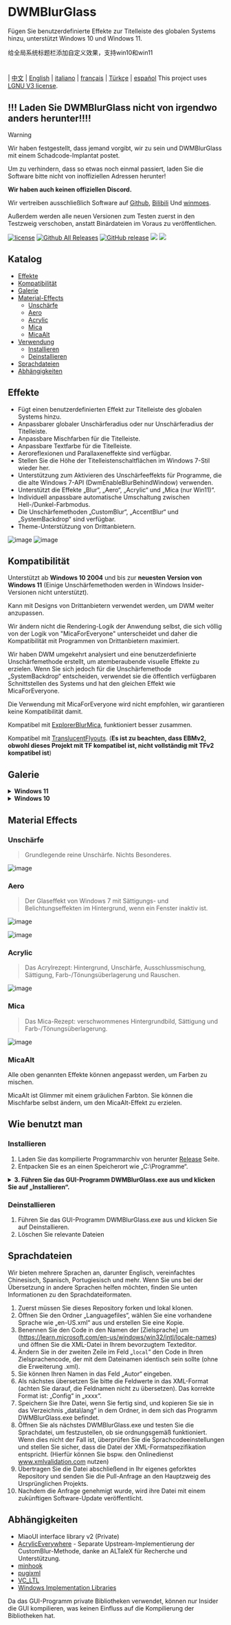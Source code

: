 # DWMBlurGlass
Fügen Sie benutzerdefinierte Effekte zur Titelleiste des globalen Systems hinzu, unterstützt Windows 10 und Windows 11.

给全局系统标题栏添加自定义效果，支持win10和win11
#
| [中文](/README_ZH.md) | [English](/README.md) | [italiano](/README_IT.md) | [français](/README_FR.md) | [Türkçe](/README_TR.md) | [español](/README_ES.md)
This project uses [LGNU V3 license](/COPYING.LESSER).

## !!! Laden Sie DWMBlurGlass nicht von irgendwo anders herunter!!!!
> [!WARNING]
> Wir haben festgestellt, dass jemand vorgibt, wir zu sein und DWMBlurGlass mit einem Schadcode-Implantat postet.
> 
> Um zu verhindern, dass so etwas noch einmal passiert, laden Sie die Software bitte nicht von inoffiziellen Adressen herunter!
> 
> **Wir haben auch keinen offiziellen Discord.**
> 
> Wir vertreiben ausschließlich Software auf [Github](https://github.com/Maplespe/DWMBlurGlass/releases), [Bilibili](https://space.bilibili.com/87195798) Und [winmoes](https://winmoes.com).
> 
> Außerdem werden alle neuen Versionen zum Testen zuerst in den Testzweig verschoben, anstatt Binärdateien im Voraus zu veröffentlichen.

[![license](https://img.shields.io/github/license/Maplespe/DWMBlurGlass.svg)](https://www.gnu.org/licenses/lgpl-3.0.en.html)
[![Github All Releases](https://img.shields.io/github/downloads/Maplespe/DWMBlurGlass/total.svg)](https://github.com/Maplespe/DWMBlurGlass/releases)
[![GitHub release](https://img.shields.io/github/release/Maplespe/DWMBlurGlass.svg)](https://github.com/Maplespe/DWMBlurGlass/releases/latest)
<img src="https://img.shields.io/badge/language-c++-F34B7D.svg"/>
<img src="https://img.shields.io/github/last-commit/Maplespe/DWMBlurGlass.svg"/>  

## Katalog
- [Effekte](#Effekte)
- [Kompatibilität](#Kompatibilität)
- [Galerie](#Galerie)
- [Material-Effects](#material-effects)
  - [Unschärfe](#blur)
  - [Aero](#aero)
  - [Acrylic](#acrylic)
  - [Mica](#mica)
  - [MicaAlt](#micaalt)
- [Verwendung](#Verwendung)
  - [Installieren](#Installieren)
  - [Deinstallieren](#Deinstallieren)
- [Sprachdateien](#Sprachdateien)
- [Abhängigkeiten](#Abhängigkeiten)

## Effekte
* Fügt einen benutzerdefinierten Effekt zur Titelleiste des globalen Systems hinzu.
* Anpassbarer globaler Unschärferadius oder nur Unschärferadius der Titelleiste.
* Anpassbare Mischfarben für die Titelleiste.
* Anpassbare Textfarbe für die Titelleiste.
* Aeroreflexionen und Parallaxeneffekte sind verfügbar.
* Stellen Sie die Höhe der Titelleistenschaltflächen im Windows 7-Stil wieder her.
* Unterstützung zum Aktivieren des Unschärfeeffekts für Programme, die die alte Windows 7-API (DwmEnableBlurBehindWindow) verwenden.
* Unterstützt die Effekte „Blur“, „Aero“, „Acrylic“ und „Mica (nur Win11)“.
* Individuell anpassbare automatische Umschaltung zwischen Hell-/Dunkel-Farbmodus.
* Die Unschärfemethoden „CustomBlur“, „AccentBlur“ und „SystemBackdrop“ sind verfügbar.
* Theme-Unterstützung von Drittanbietern.

![image](/Screenshot/001701.png)
![image](/Screenshot/10307.png)

## Kompatibilität
Unterstützt ab **Windows 10 2004** und bis zur **neuesten Version von Windows 11** (Einige Unschärfemethoden werden in Windows Insider-Versionen nicht unterstützt).

Kann mit Designs von Drittanbietern verwendet werden, um DWM weiter anzupassen.

Wir ändern nicht die Rendering-Logik der Anwendung selbst, die sich völlig von der Logik von "MicaForEveryone" unterscheidet und daher die Kompatibilität mit Programmen von Drittanbietern maximiert.

Wir haben DWM umgekehrt analysiert und eine benutzerdefinierte Unschärfemethode erstellt, um atemberaubende visuelle Effekte zu erzielen. Wenn Sie sich jedoch für die Unschärfemethode „SystemBackdrop“ entscheiden, verwendet sie die öffentlich verfügbaren Schnittstellen des Systems und hat den gleichen Effekt wie MicaForEveryone.

Die Verwendung mit MicaForEveryone wird nicht empfohlen, wir garantieren keine Kompatibilität damit.

Kompatibel mit [ExplorerBlurMica](https://github.com/Maplespe/ExplorerBlurMica), funktioniert besser zusammen.

Kompatibel mit [TranslucentFlyouts](https://github.com/ALTaleX531/TranslucentFlyouts). (**Es ist zu beachten, dass EBMv2, obwohl dieses Projekt mit TF kompatibel ist, nicht vollständig mit TFv2 kompatibel ist**)

## Galerie
<details><summary><b>Windows 11</b></summary>
  
![image](/Screenshot/10307.png)

![image](/Screenshot/102134.png)

> Aktivieren Sie „DWMAPI-Mica-Effekt überschreiben (win11)“

![image](/Screenshot/013521.png)
</details>

<details><summary><b>Windows 10</b></summary>

![image](/Screenshot/001701.png)

![image](/Screenshot/100750.png)

Verwendung von Themes von Drittanbietern

> Aktivieren Sie „Effekte auf Ränder erweitern (win10)“

> Aktivieren Sie „Aero-Reflexionseffekt (Win10)“

> Aktivieren Sie „Höhe der Titelleistenschaltfläche reduzieren (Win7-Stil)“

![image](/Screenshot/025410.png)

</details>

## Material Effects
### Unschärfe
> Grundlegende reine Unschärfe. Nichts Besonderes.

![image](/Screenshot/blur.png)

### Aero
> Der Glaseffekt von Windows 7 mit Sättigungs- und Belichtungseffekten im Hintergrund, wenn ein Fenster inaktiv ist.

![image](/Screenshot/aero.png)

![image](/Screenshot/aero_inactive.png)

### Acrylic
> Das Acrylrezept: Hintergrund, Unschärfe, Ausschlussmischung, Sättigung, Farb-/Tönungsüberlagerung und Rauschen.

![image](/Screenshot/acrylic.png)

### Mica
> Das Mica-Rezept: verschwommenes Hintergrundbild, Sättigung und Farb-/Tönungsüberlagerung.

![image](/Screenshot/mica.png)

### MicaAlt
Alle oben genannten Effekte können angepasst werden, um Farben zu mischen.

MicaAlt ist Glimmer mit einem gräulichen Farbton. Sie können die Mischfarbe selbst ändern, um den MicaAlt-Effekt zu erzielen.

## Wie benutzt man

### Installieren
1. Laden Sie das kompilierte Programmarchiv von herunter [Release](https://github.com/Maplespe/DWMBlurGlass/releases) Seite.
2. Entpacken Sie es an einen Speicherort wie „C:\Programme“.
<details><summary><b>3. Führen Sie das GUI-Programm DWMBlurGlass.exe aus und klicken Sie auf „Installieren“.</b></summary>

![image](/Screenshot/012746.png)

>Wenn beim Klicken auf „Installieren“ nichts passiert, müssen Sie auf die Seite „Symbole“ und dann auf „Herunterladen“ klicken.

>**Möglicherweise erhalten Sie in Zukunft eine Benachrichtigung über fehlende Symbole, insbesondere nach Systemaktualisierungen.**

![image](/Screenshot/012924.png)

</details>

### Deinstallieren
1. Führen Sie das GUI-Programm DWMBlurGlass.exe aus und klicken Sie auf Deinstallieren.
2. Löschen Sie relevante Dateien

## Sprachdateien
Wir bieten mehrere Sprachen an, darunter Englisch, vereinfachtes Chinesisch, Spanisch, Portugiesisch und mehr.
Wenn Sie uns bei der Übersetzung in andere Sprachen helfen möchten, finden Sie unten Informationen zu den Sprachdateiformaten.

1. Zuerst müssen Sie dieses Repository forken und lokal klonen.
2. Öffnen Sie den Ordner „Languagefiles“, wählen Sie eine vorhandene Sprache wie „en-US.xml“ aus und erstellen Sie eine Kopie.
3. Benennen Sie den Code in den Namen der [Zielsprache] um (https://learn.microsoft.com/en-us/windows/win32/intl/locale-names) und öffnen Sie die XML-Datei in Ihrem bevorzugtem Texteditor.
4. Ändern Sie in der zweiten Zeile im Feld „`local`“ den Code in Ihren Zielsprachencode, der mit dem Dateinamen identisch sein sollte (ohne die Erweiterung .xml).
5. Sie können Ihren Namen in das Feld „Autor“ eingeben.
6. Als nächstes übersetzen Sie bitte die Feldwerte in das XML-Format (achten Sie darauf, die Feldnamen nicht zu übersetzen).
Das korrekte Format ist: „<config>Config</config>“ in „<config>xxxx</config>“.
7. Speichern Sie Ihre Datei, wenn Sie fertig sind, und kopieren Sie sie in das Verzeichnis „data\lang“ in dem Ordner, in dem sich das Programm DWMBlurGlass.exe befindet.
8. Öffnen Sie als nächstes DWMBlurGlass.exe und testen Sie die Sprachdatei, um festzustellen, ob sie ordnungsgemäß funktioniert. Wenn dies nicht der Fall ist, überprüfen Sie die Sprachcodeeinstellungen und stellen Sie sicher, dass die Datei der XML-Formatspezifikation entspricht. (Hierfür können Sie bspw. den Onlinedienst www.xmlvalidation.com nutzen)
9. Übertragen Sie die Datei abschließend in Ihr eigenes geforktes Repository und senden Sie die Pull-Anfrage an den Hauptzweig des Ursprünglichen Projekts.
10. Nachdem die Anfrage genehmigt wurde, wird ihre Datei mit einem zukünftigen Software-Update veröffentlicht.
   

## Abhängigkeiten
* MiaoUI interface library v2 (Private)
* [AcrylicEverywhere](https://github.com/ALTaleX531/AcrylicEverywhere) - Separate Upstream-Implementierung der CustomBlur-Methode, danke an ALTaleX für Recherche und Unterstützung.
* [minhook](https://github.com/m417z/minhook)
* [pugixml](https://github.com/zeux/pugixml)
* [VC_LTL](https://github.com/Chuyu-Team/VC-LTL5)
* [Windows Implementation Libraries](https://github.com/Microsoft/wil)

Da das GUI-Programm private Bibliotheken verwendet, können nur Insider die GUI kompilieren, was keinen Einfluss auf die Kompilierung der Bibliotheken hat.

